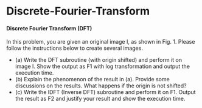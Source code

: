 Discrete-Fourier-Transform
========

#### Discrete Fourier Transform (DFT)
In this problem, you are given an original image I, as shown in Fig. 1. Please follow the instructions below to create several images.


- (a) Write the DFT subroutine (with origin shifted) and perform it on image I. Show the output as F1 with log transformation and output the execution time.
- (b) Explain the phenomenon of the result in (a). Provide some discussions on the results. What happens if the origin is not shifted?
- (c) Write the IDFT (Inverse DFT) subroutine and perform it on F1. Output the result as F2 and justify your result and show the execution time.